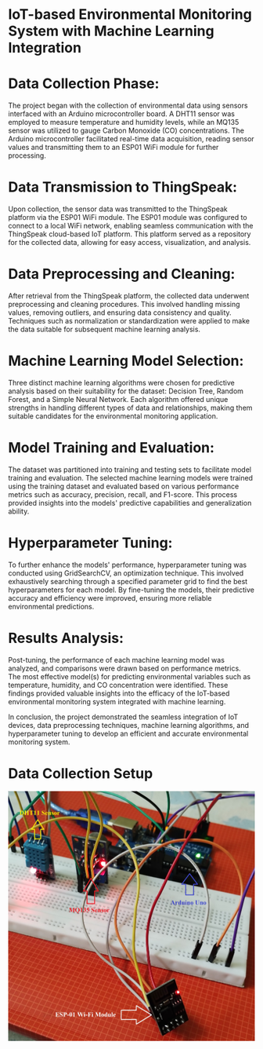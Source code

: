 # IoT-based Environmental Monitoring System with Machine Learning Integration

# Data Collection Phase:
The project began with the collection of environmental data using sensors interfaced with an Arduino microcontroller board. A DHT11 sensor was employed to measure temperature and humidity levels, while an MQ135 sensor was utilized to gauge Carbon Monoxide (CO) concentrations. The Arduino microcontroller facilitated real-time data acquisition, reading sensor values and transmitting them to an ESP01 WiFi module for further processing.

# Data Transmission to ThingSpeak:
Upon collection, the sensor data was transmitted to the ThingSpeak platform via the ESP01 WiFi module. The ESP01 module was configured to connect to a local WiFi network, enabling seamless communication with the ThingSpeak cloud-based IoT platform. This platform served as a repository for the collected data, allowing for easy access, visualization, and analysis.

# Data Preprocessing and Cleaning:
After retrieval from the ThingSpeak platform, the collected data underwent preprocessing and cleaning procedures. This involved handling missing values, removing outliers, and ensuring data consistency and quality. Techniques such as normalization or standardization were applied to make the data suitable for subsequent machine learning analysis.

# Machine Learning Model Selection:
Three distinct machine learning algorithms were chosen for predictive analysis based on their suitability for the dataset: Decision Tree, Random Forest, and a Simple Neural Network. Each algorithm offered unique strengths in handling different types of data and relationships, making them suitable candidates for the environmental monitoring application.

# Model Training and Evaluation:
The dataset was partitioned into training and testing sets to facilitate model training and evaluation. The selected machine learning models were trained using the training dataset and evaluated based on various performance metrics such as accuracy, precision, recall, and F1-score. This process provided insights into the models' predictive capabilities and generalization ability.

# Hyperparameter Tuning:
To further enhance the models' performance, hyperparameter tuning was conducted using GridSearchCV, an optimization technique. This involved exhaustively searching through a specified parameter grid to find the best hyperparameters for each model. By fine-tuning the models, their predictive accuracy and efficiency were improved, ensuring more reliable environmental predictions.

# Results Analysis:
Post-tuning, the performance of each machine learning model was analyzed, and comparisons were drawn based on performance metrics. The most effective model(s) for predicting environmental variables such as temperature, humidity, and CO concentration were identified. These findings provided valuable insights into the efficacy of the IoT-based environmental monitoring system integrated with machine learning.

In conclusion, the project demonstrated the seamless integration of IoT devices, data preprocessing techniques, machine learning algorithms, and hyperparameter tuning to develop an efficient and accurate environmental monitoring system.

# Data Collection Setup

![Image Alt Text](setup.jpg)

